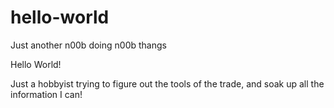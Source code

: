 # hello-world
Just another n00b doing n00b thangs

Hello World!

Just a hobbyist trying to figure out the tools of the trade, and soak up all the information I can!
